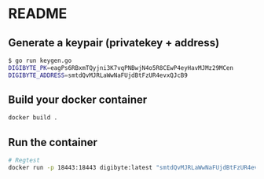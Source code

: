 # README

## Generate a keypair (privatekey + address)
```bash
$ go run keygen.go
DIGIBYTE_PK=eagPs6RBxmTQyjni3K7vqPNBwjN4o5R8CEwP4eyHavMJMz29MCen
DIGIBYTE_ADDRESS=smtdQvMJRLaWwNaFUjdBtFzUR4evxQJcB9
```

## Build your docker container
```bash
docker build .
```

## Run the container
```bash
# Regtest
docker run -p 18443:18443 digibyte:latest "smtdQvMJRLaWwNaFUjdBtFzUR4evxQJcB9"
```
